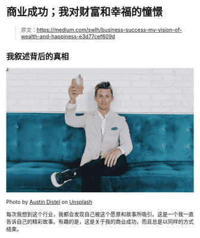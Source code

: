 # 商业成功；我对财富和幸福的憧憬

> 原文：<https://medium.com/swlh/business-success-my-vision-of-wealth-and-happiness-e3d77cef609d>

## 我叙述背后的真相

![](img/16aea5d4e51901f3b9b1254bfae8ad3a.png)

Photo by [Austin Distel](https://unsplash.com/@austindistel?utm_source=medium&utm_medium=referral) on [Unsplash](https://unsplash.com?utm_source=medium&utm_medium=referral)

每次我想到这个行业，我都会发现自己被这个愿景和故事所吸引。这是一个我一直告诉自己的精彩故事。有趣的是，这是关于我的商业成功，而且总是以同样的方式结束。